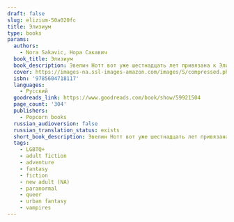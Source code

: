 ```yaml
---
draft: false
slug: elizium-50a020fc
title: Элизиум
type: books
params:
  authors:
    - Nora Sakavic, Нора Сакавич
  book_title: Элизиум
  book_description: Эвелин Нотт вот уже шестнадцать лет привязана к Элизиуму — прибежищу для сверхъестественных существ. Все эти годы она планировала отомстить бывшему мужу Адаму, который забрал ее ребенка сразу после рождения — и оставил Эвелин умирать на пороге Элизиума. Она выжила благодаря особым лей-линиям, к которым теперь привязана навечно.<br />⠀<br />Когда до Эвелин доходят слухи, что Адам вернулся, она решает действовать. Единственная возможность уйти из Элизиума — обратиться к юноше, спящему в подвале прибежища многие годы. Разбудить его значит вновь разжечь кровавую войну, но Эвелин готова на все, лишь бы вернуть дочь.
  cover: https://images-na.ssl-images-amazon.com/images/S/compressed.photo.goodreads.com/books/1640333788i/59921504.jpg
  isbn: '9785604718117'
  languages:
    - Русский
  goodreads_link: https://www.goodreads.com/book/show/59921504
  page_count: '304'
  publishers:
    - Popcorn books
  russian_audioversion: false
  russian_translation_status: exists
  short_book_description: Эвелин Нотт вот уже шестнадцать лет привязана к Элизиуму — прибежищу для сверхъестественных существ. Все эти годы она планировала отомстить бывшему мужу Адаму, который забрал ее ребенка сразу...
  tags:
    - LGBTQ+
    - adult fiction
    - adventure
    - fantasy
    - fiction
    - new adult (NA)
    - paranormal
    - queer
    - urban fantasy
    - vampires
---
```

